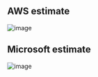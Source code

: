 ## AWS estimate
![image](https://github.com/user-attachments/assets/45d611bd-1926-452b-bef6-531341467ff0)

## Microsoft estimate
![image](https://github.com/user-attachments/assets/2223b86c-98b6-452d-856c-c1566d1cf86e)


